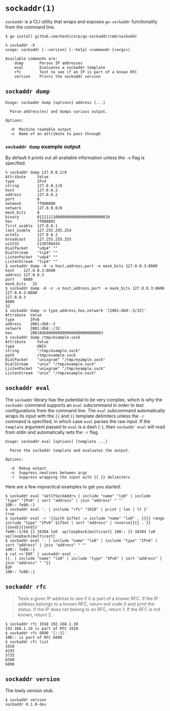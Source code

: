 # `sockaddr(1)`

`sockaddr` is a CLI utility that wraps and exposes `go-sockaddr` functionality
from the command line.

```text
$ go install github.com/hashicorp/go-sockaddr/cmd/sockaddr
```

```text
% sockaddr -h
usage: sockaddr [--version] [--help] <command> [<args>]

Available commands are:
    dump       Parses IP addresses
    eval       Evaluates a sockaddr template
    rfc        Test to see if an IP is part of a known RFC
    version    Prints the sockaddr version
```

## `sockaddr dump`

```text
Usage: sockaddr dump [options] address [...]

  Parse address(es) and dumps various output.

Options:

  -H  Machine readable output
  -o  Name of an attribute to pass through
```

### `sockaddr dump` example output

By default it prints out all available information unless the `-o` flag is
specified.

```text
% sockaddr dump 127.0.0.2/8
Attribute     Value
type          IPv4
string        127.0.0.2/8
host          127.0.0.2
address       127.0.0.2
port          0
netmask       ff000000
network       127.0.0.0/8
mask_bits     8
binary        01111111000000000000000000000010
hex           7f000002
first_usable  127.0.0.1
last_usable   127.255.255.254
octets        127 0 0 2
broadcast     127.255.255.255
uint32        2130706434
DialPacket    "udp4" ""
DialStream    "tcp4" ""
ListenPacket  "udp4" ""
ListenStream  "tcp4" ""
$ sockaddr dump -H -o host,address,port -o mask_bits 127.0.0.3:8600
host	127.0.0.3:8600
address	127.0.0.3
port	8600
mask_bits	32
$ sockaddr dump -H -n -o host,address,port -o mask_bits 127.0.0.3:8600
127.0.0.3:8600
127.0.0.3
8600
32
$ sockaddr dump -o type,address,hex,network '[2001:db8::3/32]'
Attribute  Value
type       IPv6
address    2001:db8::3
network    2001:db8::/32
hex        20010db8000000000000000000000003
$ sockaddr dump /tmp/example.sock
Attribute     Value
type          UNIX
string        "/tmp/example.sock"
path          /tmp/example.sock
DialPacket    "unixgram" "/tmp/example.sock"
DialStream    "unix" "/tmp/example.sock"
ListenPacket  "unixgram" "/tmp/example.sock"
ListenStream  "unix" "/tmp/example.sock"
```

## `sockaddr eval`

The `sockaddr` library has the potential to be very complex, which is why the
`sockaddr` command supports an `eval` subcommand in order to test configurations
from the command line.  The `eval` subcommand automatically wraps its input with
the `{{` and `}}` template delimiters unless the `-r` command is specified, in
which case `eval` parses the raw input.  If the `template` argument passed to
`eval` is a dash (`-`), then `sockaddr eval` will read from stdin and
automatically sets the `-r` flag.

```
Usage: sockaddr eval [options] [template ...]

  Parse the sockaddr template and evaluates the output.

Options:

  -d  Debug output
  -n  Suppress newlines between args
  -r  Suppress wrapping the input with {{ }} delimiters
```

Here are a few impractical examples to get you started:

```text
$ sockaddr eval 'GetIfSockAddrs | include "name" "lo0" | include "type" "IPv6" | sort "address" | join "address" " "'
100:: fe80::1
$ sockaddr eval '. | include "rfc" "1918" | print | len | lt 2'
true
$ sockaddr eval -r '{{with $ifSet := include "name" "lo0" . }}{{ range include "type" "IPv6" $ifSet | sort "address" | reverse}}{{ . }} {{end}}{{end}}'
fe80::1/64 {1 16384 lo0  up|loopback|multicast} 100:: {1 16384 lo0  up|loopback|multicast}
$ sockaddr eval '. | include "name" "lo0" | include "type" "IPv6" | sort "address" | join "address" " "'
100:: fe80::1
$ cat <<'EOF' | sockaddr eval -
{{. | include "name" "lo0" | include "type" "IPv6" | sort "address" | join "address" " "}}
EOF
100:: fe80::1
```

## `sockaddr rfc`

> Tests a given IP address to see if it is part of a known RFC.  If the IP
> address belongs to a known RFC, return exit code 0 and print the status.  If
> the IP does not belong to an RFC, return 1.  If the RFC is not known, return
> 2.

```text
$ sockaddr rfc 1918 192.168.1.10
192.168.1.10 is part of RFC 1918
$ sockaddr rfc 6890 '[::1]'
100:: is part of RFC 6890
$ sockaddr rfc list
1918
4193
5735
6598
6890
```

## `sockaddr version`

The lowly version stub.

```text
$ sockaddr version
sockaddr 0.1.0-dev
```
